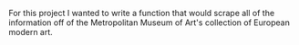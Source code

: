 For this project I wanted to write a function that would scrape all of the information off of the Metropolitan Museum of Art's collection of European modern art. 
